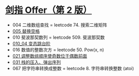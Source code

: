 # [剑指 Offer（第 2 版）](https://github.com/doocs/leetcode/blob/main/lcof/README.md)
- 004 二维数组查找 = leetcode 74. 搜索二维矩阵
- [005 替换空格](005_test.go)
- 010 斐波那契数列 = leetcode 509. 斐波那契数
- [010_04 变态跳台阶](010_04_test.go)
- 016 数值的整数次方 = leetcode 50. Pow(x, n)
- [021 调整数组顺序使奇数位于偶数前面](021_test.go)
- [031 栈的压入、弹出序列](031_test.go)
- 067 把字符串转换成整数 = leetcode 8. 字符串转换整数 (atoi)